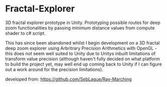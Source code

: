 # Fractal-Explorer
3D fractal explorer prototype in Unity.
Prototyping possible routes for deep zoom functionalities by passing minimum distance values from compute shader to c# script.

This has since been abandoned whilst I begin development on a 3D fractal deep zoom explorer using Arbritrary Precision Arithmetics with OpenGL - this does not seem well suited to Unity due to Unitys inbuilt limitations of transform value precision (although haven't fully decided on what platform to build the project yet, may well end up coming back to Unity if I can figure out a work around for the precision limitations).

developed from: https://github.com/SebLague/Ray-Marching
